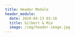 ```yaml
---
title: Header Module
header_module:
  date: 2020-04-13 03:16
  title: Gilbert & Mia
  image: /img/header-image.jpg
---
```

